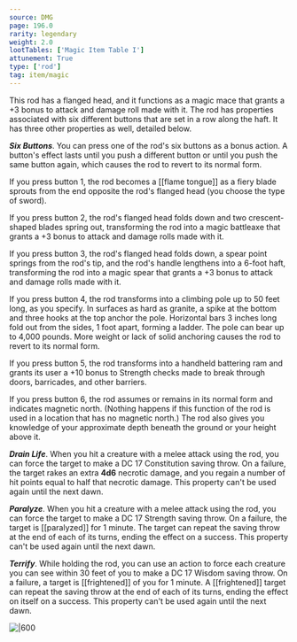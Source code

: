 ```yaml
---
source: DMG
page: 196.0
rarity: legendary
weight: 2.0
lootTables: ['Magic Item Table I']
attunement: True
type: ['rod']
tag: item/magic
---
```


This rod has a flanged head, and it functions as a magic mace that grants a +3 bonus to attack and damage roll made with it. The rod has properties associated with six different buttons that are set in a row along the haft. It has three other properties as well, detailed below.

**_Six Buttons_**. You can press one of the rod's six buttons as a bonus action. A button's effect lasts until you push a different button or until you push the same button again, which causes the rod to revert to its normal form.

If you press button 1, the rod becomes a [[flame tongue]] as a fiery blade sprouts from the end opposite the rod's flanged head (you choose the type of sword).

If you press button 2, the rod's flanged head folds down and two crescent-shaped blades spring out, transforming the rod into a magic battleaxe that grants a +3 bonus to attack and damage rolls made with it.

If you press button 3, the rod's flanged head folds down, a spear point springs from the rod's tip, and the rod's handle lengthens into a 6-foot haft, transforming the rod into a magic spear that grants a +3 bonus to attack and damage rolls made with it.

If you press button 4, the rod transforms into a climbing pole up to 50 feet long, as you specify. In surfaces as hard as granite, a spike at the bottom and three hooks at the top anchor the pole. Horizontal bars 3 inches long fold out from the sides, 1 foot apart, forming a ladder. The pole can bear up to 4,000 pounds. More weight or lack of solid anchoring causes the rod to revert to its normal form.

If you press button 5, the rod transforms into a handheld battering ram and grants its user a +10 bonus to Strength checks made to break through doors, barricades, and other barriers.

If you press button 6, the rod assumes or remains in its normal form and indicates magnetic north. (Nothing happens if this function of the rod is used in a location that has no magnetic north.) The rod also gives you knowledge of your approximate depth beneath the ground or your height above it.

**_Drain Life_**. When you hit a creature with a melee attack using the rod, you can force the target to make a DC 17 Constitution saving throw. On a failure, the target rakes an extra **4d6** necrotic damage, and you regain a number of hit points equal to half that necrotic damage. This property can't be used again until the next dawn.

**_Paralyze_**. When you hit a creature with a melee attack using the rod, you can force the target to make a DC 17 Strength saving throw. On a failure, the target is [[paralyzed]] for 1 minute. The target can repeat the saving throw at the end of each of its turns, ending the effect on a success. This property can't be used again until the next dawn.

**_Terrify_**. While holding the rod, you can use an action to force each creature you can see within 30 feet of you to make a DC 17 Wisdom saving throw. On a failure, a target is [[frightened]] of you for 1 minute. A [[frightened]] target can repeat the saving throw at the end of each of its turns, ending the effect on itself on a success. This property can't be used again until the next dawn.


![|600](https://5e.tools/img/items/DMG/Rod%20of%20Lordly%20Might.jpg)